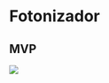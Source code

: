 # Fotonizador
## MVP
![](https://media.discordapp.net/attachments/854148974349254699/854877073490706462/unknown.png)
